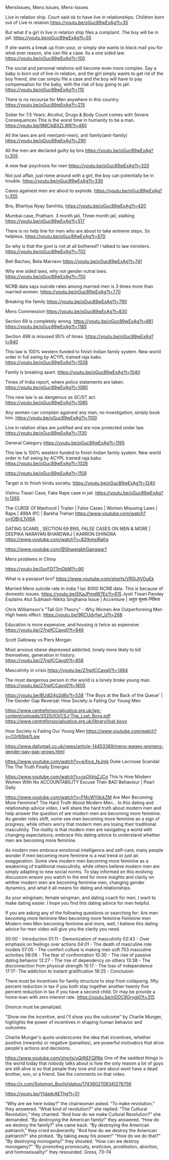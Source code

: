
MensIssues, Mens Issues, Mens-Issues

Live in relation ship. 
Court said ok to have live in relationships.
Children born out of Live in relation
https://youtu.be/oGuc89wExAg?t=35

But what if a girl in live in relation ship files a complaint.
The boy will be in jail.
https://youtu.be/oGuc89wExAg?t=55

If she wants a break up from your, or simply she wants to black mail you for what ever reason, she can file a case. Its a one sided law.
https://youtu.be/oGuc89wExAg?t=100

The social and personal relations will become even more complex.
Say a baby is born out of live-in relation, and the girl simply wants to get rid of the boy friend, she can simply file a case and the boy will have to pay compensation for the baby, with the risk of boy going to jail.
https://youtu.be/oGuc89wExAg?t=110


There is no recourse for Men anywhere in this country. 
https://youtu.be/oGuc89wExAg?t=215


Sober for 7.5 Years: Alcohol, Drugs & Body Count comes with Severe Consequences
This is the worst time in humanity to be a man. 
https://youtu.be/9MCikBXZLW8?t=480


All the laws are anti men(anti-men), anti family(anti-family)
https://youtu.be/oGuc89wExAg?t=290


All the men are declared guilty by bns
https://youtu.be/oGuc89wExAg?t=305

A new fear psychosis for men
https://youtu.be/oGuc89wExAg?t=320

Not just affair, just rome around with a girl, the boy can potentially be in trouble. 
https://youtu.be/oGuc89wExAg?t=330

Cases againest men are about to explode.
https://youtu.be/oGuc89wExAg?t=355 

Bns, Bhartiya Nyay Samhita, 
https://youtu.be/oGuc89wExAg?t=420

Mumbai case, Pratham. 3 month jail, Three month jail, stalking 
https://youtu.be/oGuc89wExAg?t=517


There is no help line for men who are about to take extreme steps. So helpless.
https://youtu.be/oGuc89wExAg?t=670 

So why is that the govt is not at all bothered? I talked to law ministers. 
https://youtu.be/oGuc89wExAg?t=702

Beti Bachao, Beta Marvavo
https://youtu.be/oGuc89wExAg?t=741

Why ene sided laws, why not gender nutral laws.
https://youtu.be/oGuc89wExAg?t=750

NCRB data says suicide rates among married men is 3 times more than married women. 
https://youtu.be/oGuc89wExAg?t=770



Breaking the family
https://youtu.be/oGuc89wExAg?t=790

Mens Commession
https://youtu.be/oGuc89wExAg?t=830

Section 69 is completely wrong. 
https://youtu.be/oGuc89wExAg?t=881
https://youtu.be/oGuc89wExAg?t=1185

Section 498 is misused 95% of times.
https://youtu.be/oGuc89wExAg?t=940

This law is 100% western funded to finish Indian family system. New world order in full swing by ACYPL trained raja babu
https://youtu.be/oGuc89wExAg?t=1028

Family is breaking apart.
https://youtu.be/oGuc89wExAg?t=1040

Times of India report, where police statements are taken.
https://youtu.be/oGuc89wExAg?t=1080

This new law is as dangerous as SC/ST act.
https://youtu.be/oGuc89wExAg?t=1085

Any women can complain againest any man, no investigation, simply book him.
https://youtu.be/oGuc89wExAg?t=1100

Live in relation ships are justified and are now protected under law.
https://youtu.be/oGuc89wExAg?t=1130

General Category
https://youtu.be/oGuc89wExAg?t=1195






This law is 100% western funded to finish Indian family system. New world order in full swing by ACYPL trained raja babu
https://youtu.be/oGuc89wExAg?t=1028

https://youtu.be/oGuc89wExAg?t=1158

Target is to finish hindu society.
https://youtu.be/oGuc89wExAg?t=1240

Vishnu Tiwari Case, Fake Rape case in jail.
https://youtu.be/oGuc89wExAg?t=1265


The CURSE Of Manhood | Trailer | False Cases | Women Misusing Laws | Rape | 498A IPC | Barkha Trehan
https://www.youtube.com/watch?v=tOBrjL1VI6A

DATING SCAMS , SECTION 69 BNS, FALSE CASES ON MEN & MORE | DEEPIKA NARAYAN BHARDWAJ | KARRON DHINGRA
https://www.youtube.com/watch?v=82tkmsiRa0g


https://www.youtube.com/@ShwetabhGangwar1



Mens problems in China

https://youtu.be/0urFD77mDbM?t=90


What is a passport bro?
https://www.youtube.com/shorts/VRSjJtVOuEk


Married Mens suicide rate in india
1 lac 8000
NCRB data. This is because of domestic issues.
https://youtu.be/EKaJPmeW7Es?t=615
Jyoti Tiwari Pandey Explains Atul Subhash-Nikita Singhania Issue | Accenture | अतुल सुभाष-निकिता


Chris Williamson's "Tall Girl Theory" - Why Women Are Outperforming Men
High heels effect.
https://youtu.be/9RCUdvfwr_U?t=268

Education is more expensive, and housing is twice as expensive.
https://youtu.be/27npfCCavq0?t=846

Scott Galloway vs Piers Morgan

Most anxious obese depressed addicted, lonely more likely to kill themselves, generation in history.   
https://youtu.be/27npfCCavq0?t=858

Masculinity in crisis
https://youtu.be/27npfCCavq0?t=1484

The most dangerous person in the world is a lonely broke young man.
https://youtu.be/27npfCCavq0?t=1605


https://youtu.be/BUdI24g2d6s?t=538
'The Boys at the Back of the Queue' | The Gender Gap Reversal: How Society is Failing Our Young Men

https://www.centreforsocialjustice.org.uk/wp-content/uploads/2025/03/CSJ-The_Lost_Boys.pdf
https://www.centreforsocialjustice.org.uk/library/lost-boys

How Society is Failing Our Young Men
https://www.youtube.com/watch?v=C0rNSkkfLgw

https://www.dailymail.co.uk/news/article-14453369/mens-wages-womens-gender-pay-gap-grows.html



https://www.youtube.com/watch?v=wXice_feJmk
Duke Lacrosse Scandal: The The Truth Finally Emerges



https://www.youtube.com/watch?v=osOjhlgZJCo
This Is How Modern Women With No ACCOUNTABILITY Excuse Their BAD Behaviour | Pearl Daily



https://www.youtube.com/watch?v=Ff4cWYdckZM
Are Men Becoming More Feminine? The Hard Truth About Modern Men... In this dating and relationship advice video, I will share the hard truth about modern men and help answer the question of are modern men are becoming more feminine. As gender roles shift, some see men becoming more feminine as a sign of progress, while others worry that modern men are losing their traditional masculinity. The reality is that modern men are navigating a world with changing expectations; embrace this dating advice to understand whether men are becoming more feminine.

As modern men embrace emotional intelligence and self-care, many people wonder if men becoming more feminine is a real trend or just an exaggeration. Some view modern men becoming more feminine as a weakening of traditional masculinity, while others believe modern men are simply adapting to new social norms. To stay informed on this evolving discussion ensure you watch to the end for more insights and clarity on whther modern men are becoming feminine men, changing gender dynamics, and what it all means for dating and relationships.
 
As your wingmam, female wingman, and dating coach for men, I want to make dating easier. I hope you find this dating advice for men helpful.

If you are asking any of the following questions or searching for: 
Are men becoming more feminine
Men becoming more feminine
Feminine men
Modern men
Men becoming feminine
and more, well, I believe this dating advice for men video will give you the clarity you need. 

00:00 - Introduction
01:11 - Demonization of masculinity
02:43 - Over emphasis on feelings over actions
04:01 - The death of masculine role models
07:05 - The comfort culture is making men soft 753 masculine activities
08:06 - The fear of confrontation
10:30 - The rise of passive dating behavior
12:27 - The rise of dependency on others
13:38 - The disconnection from physical strength
15:17 - The loss of independence
17:17- The addiction to instant gratification
18:25 - Conclusion


There must be incentives for family structure to stop from collapsing.
fifty percent reduction in tax if you both stay together
another twenty five percent reduction in tax if you have a second child.
Or may be provide a home-loan with zero interest rate.
https://youtu.be/nDDC8GrygI0?t=315

Divorce must be penalized.

"Show me the incentive, and I'll show you the outcome" by Charlie Munger, highlights the power of incentives in shaping human behavior and outcomes.

Charlie Munger's quote underscores the idea that incentives, whether positive (rewards) or negative (penalties), are powerful motivators that drive people's actions and decisions. 


https://www.youtube.com/shorts/vQjRjEFQPAk
One of the saddest things in the world today that nobody talks about is how the only reason a lot of guys are still alive is so that people they love and care about wont have a dead brother, son, or a friend.
See the comments on that video.



https://x.com/Solomon_Buchi/status/1743602708341276756

https://youtu.be/YldadcAEThg?t=51

“Why are we here today?” the chairwoman asked.
“To make revolution,” they answered.
“What kind of revolution?” she replied.
“The Cultural Revolution,” they chanted.
“And how do we make Cultural Revolution?” she demanded.
“By destroying the American family!” they answered.
“How do we destroy the family?” she came back.
“By destroying the American patriarch,” they cried exuberantly.
“And how do we destroy the American patriarch?” she probed.
“By taking away his power!”
“How do we do that?”
“By destroying monogamy!” they shouted.
“How can we destroy monogamy?”
“By promoting promiscuity, eroticism, prostitution, abortion, and homosexuality!” they resounded.
Gress, 73–74

